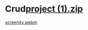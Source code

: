 # Crud[project (1).zip](https://github.com/ikigai-follower/Crud/files/13533617/project.1.zip)
[screenity.webm](https://github.com/ikigai-follower/Crud/assets/115395014/9ae07a42-9007-4983-986b-0a4970403c57)
